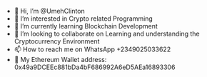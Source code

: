 - 👋 Hi, I’m @UmehClinton
- 👀 I’m interested in Crypto related Programming
- 🌱 I’m currently learning Blockchain Development
- 💞️ I’m looking to collaborate on Learning and understanding the Cryptocurrency Environment
- 📫 How to reach me on WhatsApp +2349025033622
- 💌 My Ethereum Wallet address: 0x49a9DCEEc881bDa4bF686992A6eD5AEa16893306

<!---
UmehClinton/UmehClinton is a ✨ special ✨ repository because its `README.md` (this file) appears on your GitHub profile.
You can click the Preview link to take a look at your changes.
--->
